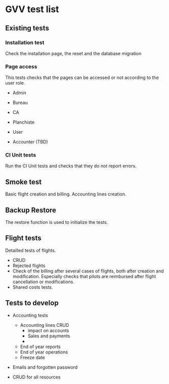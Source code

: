 # GVV test list

## Existing tests

### Installation test

Check the installation page, the reset and the database migration

### Page access

This tests checks that the pages can be accessed or not according to the user role.

* Admin
* Bureau
* CA
* Planchiste
* User

* Accounter (TBD)

### CI Unit tests

Run the CI Unit tests and checks that they do not report errors.

## Smoke test

Basic flight creation and billing.
Accounting lines creation.

## Backup Restore

The restore function is used to initialize the tests.

## Flight tests

Detailled tests of flights.
* CRUD
* Rejected flights
* Check of the billing after several cases of flights, both after creation and modification. Especially checks that pilots are reimbursed after flight cancellation or modifications.
* Shared costs tests.
  
## Tests to develop

* Accounting tests
    * Accounting lines CRUD
      * impact on accounts
      * Sales and payments
      *  
    * End of year reports
    * End of year operations
    * Freeze date
  
* Emails and forgotten password
* CRUD for all resources